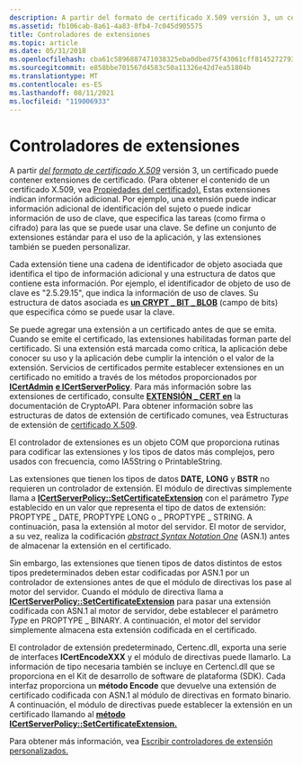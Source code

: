```yaml
---
description: A partir del formato de certificado X.509 versión 3, un certificado puede contener extensiones de certificado.
ms.assetid: fb106cab-8a61-4a83-8fb4-7c045d905575
title: Controladores de extensiones
ms.topic: article
ms.date: 05/31/2018
ms.openlocfilehash: cba61c5896887471038325eba0dbed75f43061cff81452727933a3013c37f8aa
ms.sourcegitcommit: e858bbe701567d4583c50a11326e42d7ea51804b
ms.translationtype: MT
ms.contentlocale: es-ES
ms.lasthandoff: 08/11/2021
ms.locfileid: "119006933"
---
```

# <a name="extension-handlers"></a>Controladores de extensiones

A partir [*del formato de certificado X.509*](../secgloss/x-gly.md) versión 3, un certificado puede contener extensiones de certificado. (Para obtener el contenido de un certificado X.509, vea [Propiedades del certificado).](certificate-properties.md) Estas extensiones indican información adicional. Por ejemplo, una extensión puede indicar información adicional de identificación del sujeto o puede indicar información de uso de clave, que especifica las tareas (como firma o cifrado) para las que se puede usar una clave. Se define un conjunto de extensiones estándar para el uso de la aplicación, y las extensiones también se pueden personalizar.

Cada extensión tiene una cadena de identificador de objeto asociada que identifica el tipo de información adicional y una estructura de datos que contiene esta información. Por ejemplo, el identificador de objeto de uso de clave es "2.5.29.15", que indica la información de uso de claves. Su estructura de datos asociada es [**un CRYPT \_ BIT \_ BLOB**](/windows/desktop/api/Wincrypt/ns-wincrypt-crypt_bit_blob) (campo de bits) que especifica cómo se puede usar la clave.

Se puede agregar una extensión a un certificado antes de que se emita. Cuando se emite el certificado, las extensiones habilitadas forman parte del certificado. Si una extensión está marcada como crítica, la aplicación debe conocer su uso y la aplicación debe cumplir la intención o el valor de la extensión. Servicios de certificados permite establecer extensiones en un certificado no emitido a través de los métodos proporcionados por [**ICertAdmin**](/windows/desktop/api/Certadm/nn-certadm-icertadmin) [**e ICertServerPolicy**](/windows/desktop/api/Certif/nn-certif-icertserverpolicy). Para más información sobre las extensiones de certificado, consulte [**EXTENSIÓN \_ CERT en**](/windows/desktop/api/Wincrypt/ns-wincrypt-cert_extension) la documentación de CryptoAPI. Para obtener información sobre las estructuras de datos de extensión de certificado comunes, vea Estructuras de extensión de [certificado X.509](cryptography-structures.md).

El controlador de extensiones es un objeto COM que proporciona rutinas para codificar las extensiones y los tipos de datos más complejos, pero usados con frecuencia, como IA5String o PrintableString.

Las extensiones que tienen los tipos de datos **DATE,** **LONG** y **BSTR** no requieren un controlador de extensión. El módulo de directivas simplemente llama a [**ICertServerPolicy::SetCertificateExtension**](/windows/desktop/api/Certif/nf-certif-icertserverpolicy-setcertificateextension) con el parámetro *Type* establecido en un valor que representa el tipo de datos de extensión: PROPTYPE \_ DATE, PROPTYPE LONG o \_ PROPTYPE \_ STRING. A continuación, pasa la extensión al motor del servidor. El motor de servidor, a su vez, realiza la codificación [*abstract Syntax Notation One*](../secgloss/a-gly.md) (ASN.1) antes de almacenar la extensión en el certificado.

Sin embargo, las extensiones que tienen tipos de datos distintos de estos tipos predeterminados deben estar codificadas por ASN.1 por un controlador de extensiones antes de que el módulo de directivas los pase al motor del servidor. Cuando el módulo de directiva llama a [**ICertServerPolicy::SetCertificateExtension**](/windows/desktop/api/Certif/nf-certif-icertserverpolicy-setcertificateextension) para pasar una extensión codificada con ASN.1 al motor de servidor, debe establecer el parámetro *Type* en PROPTYPE \_ BINARY. A continuación, el motor del servidor simplemente almacena esta extensión codificada en el certificado.

El controlador de extensión predeterminado, Certenc.dll, exporta una serie de interfaces **ICertEncodeXXX** y el módulo de directivas puede llamarlo. La información de tipo necesaria también se incluye en Certencl.dll que se proporciona en el Kit de desarrollo de software de plataforma (SDK). Cada interfaz proporciona un **método Encode** que devuelve una extensión de certificado codificada con ASN.1 al módulo de directivas en formato binario. A continuación, el módulo de directivas puede establecer la extensión en un certificado llamando al [**método ICertServerPolicy::SetCertificateExtension.**](/windows/desktop/api/Certif/nf-certif-icertserverpolicy-setcertificateextension)

Para obtener más información, vea [Escribir controladores de extensión personalizados.](writing-custom-extension-handlers.md)

 

 
